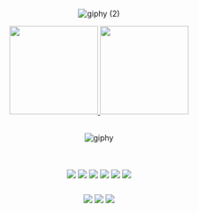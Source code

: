 <div align="center"> 
  
  ![giphy (2)](https://user-images.githubusercontent.com/72365134/172886021-dd3c1ec2-014a-4df8-ae70-2fef7378f652.gif) 
  
<div> 
   
  <div>
      <a href="https://github.com/rodrigofries01">
        <img height="160em" src="https://github-readme-stats.vercel.app/api?username=rodrigofries01&show_icons=true&theme=highcontrast&include_all_commits=true"/>
        <img height="160em" src="https://github-readme-stats.vercel.app/api/top-langs/?username=rodrigofries01&layout=compact&langs_count=8&theme=highcontrast"/>
     </a>
</div><br>
  
  
  ![giphy](https://user-images.githubusercontent.com/72365134/172878747-560a555b-eada-406c-a487-a875656d46f9.gif) 
  
   ##

<div align="center">
 <div style="display: inline_block"><br>
         <img align="center" img src="https://img.shields.io/badge/git-%23F05033.svg?style=for-the-badge&logo=git&logoColor=white">
         <img align="center" img src="https://img.shields.io/badge/HTML5-E34F26?style=for-the-badge&logo=html5&logoColor=white">
         <img align="center" img src="https://img.shields.io/badge/CSS3-1572B6?style=for-the-badge&logo=css3&logoColor=white">
         <img align="center" img src="https://img.shields.io/badge/JavaScript-F7DF1E?style=for-the-badge&logo=javascript&logoColor=black">
         <img align="center" img src="https://img.shields.io/badge/☕ Java-ED8B00?style=for-the-badge&logo=java&logoColor=white">
         <img align="center" img src="https://img.shields.io/badge/Cypress-007ACC?style=for-the-badge&logo=cypress&logoColor=white&color=black">
     
  </div><!--center-->
 

 
 ## 
 
 
  <div> 
    <a href="https://instagram.com/rodrigofries2000" target="_blank"><img src="https://img.shields.io/badge/-Instagram-%23E4405F?style=for-the-badge&logo=instagram&logoColor=white" target="_blank"></a>
    <a href="https://www.linkedin.com/in/rodrigo-fries-75b477217" target="_blank"><img src="https://img.shields.io/badge/-LinkedIn-%230077B5?style=for-the-badge&logo=linkedin&logoColor=white" target="_blank"></a> 
    <a href = "mailto:rfries24@gmail.com"><img src="https://img.shields.io/badge/-Gmail-%23333?style=for-the-badge&logo=gmail&logoColor=white" target="_blank"></a>    
  </div>
 
 </div><!--center-->

   
